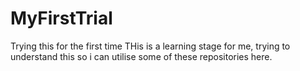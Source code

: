 # MyFirstTrial
Trying this for the first time
THis is a learning stage for me, trying to understand this so i can utilise some of these repositories here.

